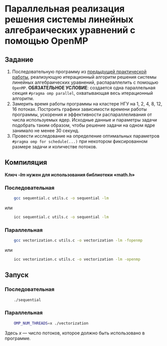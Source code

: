# Параллельная реализация решения системы линейных алгебраических уравнений с помощью OpenMP

## Задание

1. Последовательную программу из [предыдущей практической работы](../SLAE+MPI), реализующую итерационный алгоритм решения системы линейных алгебраических уравнений, распараллелить с помощью `OpenMP`. **ОБЯЗАТЕЛЬНОЕ УСЛОВИЕ**: создается одна параллельная секция `#pragma omp parallel`, охватывающая весь итерационный алгоритм.
2. Замерить время работы программы на кластере НГУ на 1, 2, 4, 8, 12, 16 потоках. Построить графики зависимости времени работы программы, ускорения и эффективности распараллеливания от числа используемых ядер. Исходные данные и параметры задачи подобрать таким образом, чтобы решение задачи на одном ядре занимало не менее 30 секунд.
3. Провести исследование на определение оптимальных параметров `#pragma omp for schedule(...)` при некотором фиксированном размере задачи и количестве потоков.

## Компиляция

**Ключ *-lm* нужен для использования библиотеки «math.h»**

### Последовательная

```Bash
    gcc sequential.c utils.c -o sequential -lm
```

или

```Bash
    icc sequential.c utils.c -o sequential -lm
```

### Параллельная

```Bash
    gcc vectorization.c utils.c -o vectorization -lm -fopenmp
```

или
 
```Bash
    icc vectorization.c utils.c -o vectorization -lm -openmp
```

## Запуск

### Последовательная

```Bash
    ./sequential
```

### Параллельная

```Bash
    OMP_NUM_THREADS=x ./vectorization
```

Здесь *x* — число потоков, которое должно быть использовано в программе.
